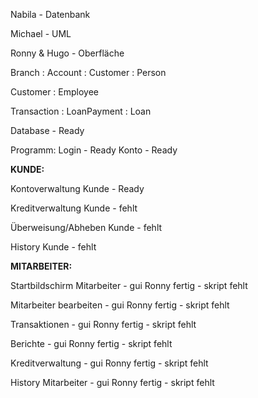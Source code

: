Nabila - Datenbank

Michael - UML

Ronny & Hugo - Oberfläche


Branch : Account : Customer : Person

Customer : Employee

Transaction : LoanPayment : Loan

Database - Ready

Programm:
Login - Ready
Konto - Ready


**KUNDE:**

Kontoverwaltung Kunde - Ready

Kreditverwaltung Kunde - fehlt

Überweisung/Abheben Kunde - fehlt

History Kunde - fehlt

**MITARBEITER:**

Startbildschirm Mitarbeiter - gui Ronny fertig - skript fehlt

Mitarbeiter bearbeiten - gui Ronny fertig - skript fehlt

Transaktionen  - gui Ronny fertig - skript fehlt

Berichte  - gui Ronny fertig - skript fehlt

Kreditverwaltung  - gui Ronny fertig - skript fehlt

History Mitarbeiter  - gui Ronny fertig - skript fehlt


